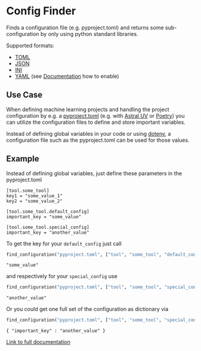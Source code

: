 # Config Finder
Finds a configuration file (e.g. pyproject.toml) and returns some sub-configuration by only using python standard libraries.


Supported formats:

* [TOML](https://en.wikipedia.org/wiki/TOML)
* [JSON](https://en.wikipedia.org/wiki/JSON)
* [INI](https://en.wikipedia.org/wiki/INI_file)
* [YAML](https://en.wikipedia.org/wiki/YAML) (see [Documentation](https://fabfabi.github.io/simpleconfigfinder/) how to enable)


## Use Case
When defining machine learning projects and handling the project configuration by e.g. a [pyproject.toml](https://packaging.python.org/en/latest/guides/writing-pyproject-toml/) (e.g. with [Astral UV](https://docs.astral.sh/uv/) or  [Poetry](https://python-poetry.org/)) you can utilize the configuration files to define and store important variables.

Instead of defining global variables in your code or using [dotenv](https://pypi.org/project/python-dotenv/), a configuration file such as the pyproject.toml can be used for those values.

## Example
Instead of defining global variables, just define these parameters in the pyproject.toml

    [tool.some_tool]
    key1 = "some_value_1"
    key2 = "some_value_2"

    [tool.some_tool.default_config]
    important_key = "some_value"

    [tool.some_tool.special_config]
    important_key = "another_value"



To get the key for your `default_config` just call

```python
find_configuration("pyproject.toml", ["tool", "some_tool", "default_config", "important_key"])
```

    "some_value"

and respectively for your `special_config` use

```python
find_configuration("pyproject.toml", ["tool", "some_tool", "special_config", "important_key"])
```

    "another_value"

Or you could get one full set of the configuration as dictionary via

```python
find_configuration("pyproject.toml", ["tool", "some_tool", "special_config"])
```

    { "important_key" : "another_value" }


[Link to full documentation](https://fabfabi.github.io/simpleconfigfinder/)